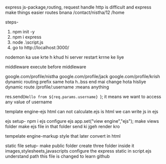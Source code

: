 express js-package,routing, request handle
http is difficult and express make things easier
routes bnana 
/contact/nistha/12
/home

steps-
1. npm init -y
2. npm i express
3. node .\script.js
4. go to http://localhost:3000/

nodemon ka use krte h khud hi server restart krrne ke liye

middleware execute before middleware

google.com/profile/nistha
google.com/profile/jack
google.com/profile/krish
dynamic routing
prefix same hota h..bss end mai change hota hisliye dynamic route
/profile/:username
:means anything

 res.send(`Hello from ${req.params.username} `);
 it means we want to access any value of username

 template engine-ejs
 html can not calculate.ejs is html
 we can write js in ejs

 ejs setup-
 npm i ejs
 configure ejs
 app.set("view engine","ejs");
 make views folder
  make ejs file in that folder
send ki jgeh render kro

tempelate engine-markup style that later convert in html

static file setup-
make public folder
  create three folder inside it images,stylesheets,javascripts
configure the express static in script.ejs
understand path
this file is changed to learn github